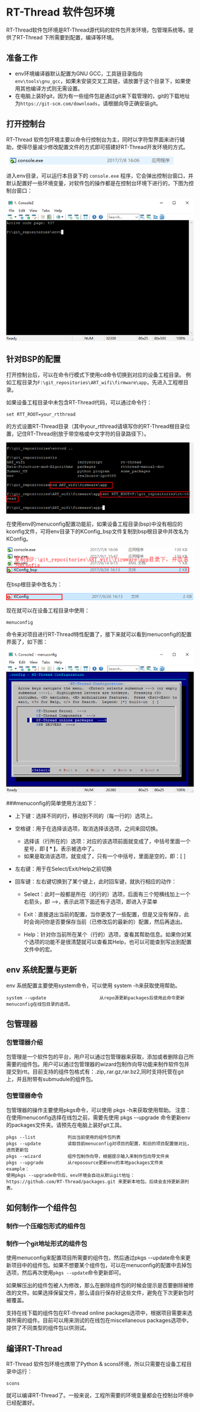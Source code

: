﻿# RT-Thread 软件包环境

RT-Thread软件包环境是RT-Thread源代码的软件包开发环境，包管理系统等。提供了RT-Thread
下所需要到配置，编译等环境。

## 准备工作

* env环境编译器默认配置为GNU GCC，工具链目录指向 `env\tools\gnu_gcc`，如果未安装交叉工具链，请放置于这个目录下，如果使用其他编译方式则无需设置。
* 在电脑上装好git，因为有一些组件包是通过git来下载管理的，git的下载地址为`https://git-scm.com/downloads`，请根据向导正确安装git。

## 打开控制台

RT-Thread 软件包环境主要以命令行控制台为主，同时以字符型界面来进行辅助，使得尽量减少修改配置文件的方式即可搭建好RT-Thread开发环境的方式。

![image](./figures/console.png)

进入env目录，可以运行本目录下的 `console.exe` 程序，它会弹出控制台窗口，并默认配置好一些环境变量，对软件包的操作都是在控制台环境下进行的，下图为控制台窗口：

![image](./figures/console_window.png)

## 针对BSP的配置

打开控制台后，可以在命令行模式下使用cd命令切换到对应的设备工程目录。
例如工程目录为`F:\git_repositories\ART_wifi\firmware\app`，先进入工程根目录。

如果设备工程目录中未包含RT-Thread代码，可以通过命令行：

    set RTT_ROOT=your_rtthread

的方式设置RT-Thread目录（其中your_rtthread请填写你的RT-Thread根目录位置，记住RT-Thread别放于带空格或中文字符的目录路径下）。

![image](./figures/set_rtt_root.png)

在使用env的menuconfig配置功能前，如果设备工程目录(bsp)中没有相应的kconfig文件，可将env目录下的KConfig_bsp文件复制到bsp根目录中并改名为KConfig。

![image](./figures/copy2bsp.png)

在bsp根目录中改名为：

![image](./figures/renamekconfig.png)

现在就可以在设备工程目录中使用：

    menuconfig

命令来对项目进行RT-Thread特性配置了，接下来就可以看到menuconfig的配置界面了，如下图：

![image](./figures/menuconfig_window.png)

###menuconfig的简单使用方法如下：

- 上下键：选择不同的行，移动到不同的（每一行的）选项上。

- 空格键：用于在选择该选项，取消选择该选项，之间来回切换。

  - 选择该（行所在的）选项：对应的该选项前面就变成了，中括号里面一个星号，即 **[ \* ]**，表示被选中了。
  - 如果是取消该选项，就变成了，只有一个中括号，里面是空的，即：[   ]

- 左右键：用于在Select/Exit/Help之前切换

- 回车键：左右键切换到了某个键上，此时回车键，就执行相应的动作：

  - Select：此时一般都是所在（的行的）选项，后面有三个短横线加上一个右箭头，即 —>，表示此项下面还有子选项，即进入子菜单

  - Exit：直接退出当前的配置，当你更改了一些配置，但是又没有保存，此时会询问你是否要保存当前（已修改后的最新的）配置，然后再退出。

  - Help：针对你当前所在某个（行的）选项，查看其帮助信息。如果你对某个选项的功能不是很清楚就可以查看其Help，也可以可能查到写出到配置文件中的宏。


## env 系统配置与更新

env 系统配置主要使用system命令，可以使用 system -h来获取使用帮助。

    system --update                    从repo源更新packages后使用此命令更新menuconfig在线包目录的选项。

## 包管理器

### 包管理器介绍

包管理是一个软件包的平台，用户可以通过包管理器来获取，添加或者删除自己所需要的组件包。用户可以通过包管理器的wizard包制作向导功能来制作软件包并提交到rtt。目前支持的组件包格式有：.zip,.rar.gz,rar.bz2,同时支持托管在git上，并且附带有submudule的组件包。

### 包管理器命令

包管理器的操作主要使用pkgs命令，可以使用 pkgs -h来获取使用帮助。 注意：在使用menuconfig选择在线包之前，需要先使用 pkgs --upgrade 命令更新env的packages文件夹。请预先在电脑上装好git工具。

    pkgs --list            列出当前使用的组件包列表
    pkgs --update          读取目前menuconfig对项目的配置，和旧的项目配置做对比，进而更新包
    pkgs --wizard          组件包制作向导，根据提示输入来制作包向导文件夹
    pkgs --upgrade         从reposource更新env的本地packages文件夹
    example：
    使用pkgs --upgrade命令后，env环境会自动从默认git地址： https://github.com/RT-Thread/packages.git 来更新本地包。后续会支持更新源列表。

## 如何制作一个组件包

### 制作一个压缩包形式的组件包

### 制作一个git地址形式的组件包

使用menuconfig来配置项目所需要的组件包，然后通过pkgs --update命令来更新项目中的组件包。如果不想要某个组件包，可以在menuconfig的配置中去掉包选项，然后再次使用`pkgs --update`命令更新即可。

如果解压出的组件包被人为修改，那么在删除组件包的时候会提示是否要删除被修改的文件。如果选择保留文件，那么请自行保存好这些文件，避免在下次更新包时被覆盖。

支持在线下载的组件包在RT-thread online packages选项中，根据项目需要来选择所需的组件。目前可以用来测试的在线包在miscellaneous packages选项中，提供了不同类型的组件包以供测试。

## 编译RT-Thread

RT-Thread 软件包环境也携带了Python & scons环境，所以只需要在设备工程目录中运行：

    scons

就可以编译RT-Thread了。一般来说，工程所需要的环境变量都会在控制台环境中已经配置好。
